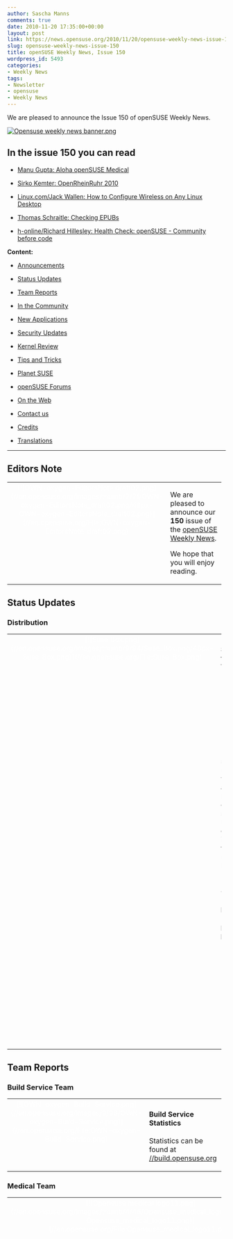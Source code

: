 ```yaml
---
author: Sascha Manns
comments: true
date: 2010-11-20 17:35:00+00:00
layout: post
link: https://news.opensuse.org/2010/11/20/opensuse-weekly-news-issue-150/
slug: opensuse-weekly-news-issue-150
title: openSUSE Weekly News, Issue 150
wordpress_id: 5493
categories:
- Weekly News
tags:
- Newsletter
- opensuse
- Weekly News
---
```


We are pleased to announce the Issue 150 of openSUSE Weekly News.
<!-- more -->








[![Opensuse weekly news banner.png](//en.opensuse.org/images/6/6d/Opensuse_weekly_news_banner.png)](//en.opensuse.org/File:Opensuse_weekly_news_banner.png)













## In the issue 150 you can read




  * [ Manu Gupta: Aloha openSUSE Medical](//news.opensuse.org/?p=5493#Manu_Gupta:_Aloha_openSUSE_Medical)


  * [ Sirko Kemter: OpenRheinRuhr 2010](//news.opensuse.org/?p=5493#Sirko_Kemter:_OpenRheinRuhr_2010)


  * [ Linux.com/Jack Wallen: How to Configure Wireless on Any Linux Desktop](//news.opensuse.org/?p=5493#Linux.com.2FJack_Wallen:_How_to_Configure_Wireless_on_Any_Linux_Desktop)


  * [ Thomas Schraitle: Checking EPUBs](//news.opensuse.org/?p=5493#Thomas_Schraitle:_Checking_EPUBs)


  * [ h-online/Richard Hillesley: Health Check: openSUSE - Community before code](//news.opensuse.org/?p=5493#h-online.2FRichard_Hillesley:_Health_Check:_openSUSE_-_Community_before_code)















**Content:**




  * [ Announcements](//news.opensuse.org/?p=5493#Announcements)


  * [ Status Updates](//news.opensuse.org/?p=5493#Status_Updates)


  * [ Team Reports](//news.opensuse.org/?p=5493#Team_Reports)


  * [ In the Community](//news.opensuse.org/?p=5493#In_the_Community)


  * [ New Applications](//news.opensuse.org/?p=5493#New.2FUpdated_Applications_.40_openSUSE)


  * [ Security Updates](//news.opensuse.org/?p=5493#Security_Updates)


  * [ Kernel Review](//news.opensuse.org/?p=5493#Kernel_Review)


  * [ Tips and Tricks](//news.opensuse.org/?p=5493#Tips_and_Tricks)


  * [ Planet SUSE](//news.opensuse.org/?p=5493#Planet_SUSE)


  * [ openSUSE Forums](//news.opensuse.org/?p=5493#openSUSE_Forums)


  * [ On the Web](//news.opensuse.org/?p=5493#On_the_Web)


  * [ Contact us](//en.opensuse.org/Archive:Weekly_news_150#Feedback_.2F_Communicate_.2F_Get_Involved)


  * [ Credits](//news.opensuse.org/?p=5493#Credits)


  * [ Translations](//news.opensuse.org/?p=5493#Translations)







  



  






  






  






  






  






  






  






  






  






  






  






  






  






  






  






  






  






  






  






  






* * *


  






## Editors Note








<table style="width: 98%;" class="zeroBorder" >
<tbody >
<tr >

<td style="color: rgb(255, 255, 255); text-align: center; vertical-align: top; width: 36px;" >[![OWN-oxygen-EditorsNote draft02.png](//en.opensuse.org/images/thumb/7/7f/OWN-oxygen-EditorsNote_draft02.png/48px-OWN-oxygen-EditorsNote_draft02.png)](//en.opensuse.org/File:OWN-oxygen-EditorsNote_draft02.png)
</td>

<td style="margin: 0pt 1em 0pt 0pt;" >


We are pleased to announce our **150** issue of the [openSUSE Weekly News](//en.opensuse.org/Portal:Weekly_news). 




We hope that you will enjoy reading. 



</td>
</tr>
</tbody>
</table>





  









## Status Updates







### Distribution





<table style="width: 98%;" class="zeroBorder" >
<tbody >
<tr >

<td style="color: rgb(255, 255, 255); text-align: center; vertical-align: top; width: 36px;" >[![Suse Box.png](//en.opensuse.org/images/thumb/9/94/Suse_Box.png/48px-Suse_Box.png)](//en.opensuse.org/File:Suse_Box.png)
</td>

<td style="margin: 0pt 1em 0pt 0pt;" >  




####  Schedules for the next Week




  * [Coolo's timeline says](//www.suse.de/%7Ecoolo/opensuse_11.4/): 

"openSUSE 11.4 Milestone 4 Release:  Milestone: snapshot release without agenda. We release it once we have several new key components in. Moved to friday as monday is a holiday. Thu, 25 Nov 2010 14:00:00 GMT" 


####  Bugzilla




**Important links:**




  * [Detailed Bugzilla Report](https://bugzilla.novell.com/report.cgi?x_axis_field=bug_severity&y_axis_field=product&z_axis_field=&query_format=report-table&short_desc_type=allwordssubstr&short_desc=&long_desc_type=fulltext&long_desc=&classification=openSUSE&bug_file_loc_type=allwordssubstr&bug_file_loc=&status_whiteboard_type=allwordssubstr&status_whiteboard=&keywords_type=anywords&keywords=&bug_status=UNCONFIRMED&bug_status=NEW&bug_status=ASSIGNED&bug_status=NEEDINFO&bug_status=REOPENED&emailassigned_to1=1&emailtype1=substring&email1=&emailassigned_to2=1&emailreporter2=1&emailqa_contact2=1&emailcc2=1&emailtype2=substring&email2=&bugidtype=include&bug_id=&votes=&chfieldfrom=&chfieldto=Now&chfieldvalue=&format=table&action=wrap&field0-0-0=noop&type0-0-0=noop&value0-0-0=)


  * [Submitting Bug Reports](//en.opensuse.org/openSUSE:Submitting_bug_reports)


  * [Bug Reporting FAQ](//en.opensuse.org/openSUSE:Bug_reporting_FAQ)


</td>
</tr>
</tbody>
</table>





  






## Team Reports




### Build Service Team





<table style="width: 98%;" class="zeroBorder" >
<tbody >
<tr >

<td style="color: rgb(255, 255, 255); text-align: center; vertical-align: top; width: 36px;" >[![OWN-oxygen-Build-Service.png](//en.opensuse.org/images/9/98/OWN-oxygen-Build-Service.png)](//en.opensuse.org/File:OWN-oxygen-Build-Service.png)
</td>

<td style="margin: 0pt 1em 0pt 0pt;" >


####  Build Service Statistics




Statistics can be found at [//build.opensuse.org](//build.opensuse.org/)



</td>
</tr>
</tbody>
</table>





  






### Medical Team





<table style="width: 98%;" class="zeroBorder" >
<tbody >
<tr >

<td style="color: rgb(255, 255, 255); text-align: center; vertical-align: top; width: 36px;" >[![Opensuse medical logo11.png](//en.opensuse.org/images/thumb/4/46/Opensuse_medical_logo11.png/48px-Opensuse_medical_logo11.png)](//en.opensuse.org/File:Opensuse_medical_logo11.png)
</td>

<td style="margin: 0pt 1em 0pt 0pt;" >


####  [Manu Gupta: Aloha openSUSE Medical](//feedproxy.google.com/%7Er/SUSEware/%7E3/FADKs6zYMwU/)




"A few minutes back Sascha Manns and his team released openSUSE Medical Version 0.0.6 and declared it stable. Kudos to them. This distribution is aimed at medical professionals and is packed with open source stuff targeted towards the medical community, for students, doctors and clinics. It includes FreeMedForms an ERP solution for clinical purposes. FreeDiams is a prescriber that can be used alone to prescribe and / or test drug interactions within a prescription. It can be linked to any application thanks to its command line parameters. FreeDiams can use several drugs databases. The GNUmed project builds free, liberated open source Electronic Medical Record software in multiple languages to assist and improve longitudinal care. So all in all, Sascha and his team provides a power pack for the Medical Community. (...)" 



</td>
</tr>
</tbody>
</table>





  






### openFATE Team





<table style="width: 98%;" class="zeroBorder" >
<tbody >
<tr >

<td style="color: rgb(255, 255, 255); text-align: center; vertical-align: top; width: 36px;" >[![Logo-fate.png](//en.opensuse.org/images/thumb/c/c2/Logo-fate.png/48px-Logo-fate.png)](//en.opensuse.org/File:Logo-fate.png)
</td>

<td style="margin: 0pt 1em 0pt 0pt;" >  




####  [#310826: Keep last package version on update](https://features.opensuse.org/310826)




"Zypper should implement an additional option "Keep last package Version" and a function "restore previous version"  

 If the user makes an update and the new package version makes problems he could simply reinstall the old version.  

 A good example is the current NVIDIA package which makes amarok crash ([//forums.opensuse.org/english/get-help-here/multimedia/449355-amarok-crashing.html](//forums.opensuse.org/english/get-help-here/multimedia/449355-amarok-crashing.html))  

 Also there should be an option to delete all backup packages when the user is shure everything works as expected." 




####  [#310830: Pinta project added](https://features.opensuse.org/310830)




"The mono-based graphics editor ought to be integrated with next OpenSUSE release:  

[//pinta-project.com/](//pinta-project.com/)  

 Ubuntu has dropped GIMP integration, which is not what I'm looking for." 




####  [#310831: Bépo keyboard layout - «first class citizen»](https://features.opensuse.org/310831)




"The usual qwerty keyboard layout (and similar layouts like qwertz, azerty...) are known for being suboptimal. Better layouts are available, like dvorak. These layouts are often tied to a language : dvorak is better for english, while french users will prefer bépo. (...)" 




####  [#310832: add write permission to users on the fstab options](https://features.opensuse.org/310832)




"It's more and more frequent to have a big partition shared by users for large data (video...).  

 Now one have to allow writing on these partitions with going root and making  

 chown :users <mount point>  

 chmod g+w <mount point>  

 It should be a good idea to add the option in the partitionner to make this. One more option "allow writing by users", for example." 




####  [#310835: Update Vim to 7.3](https://features.opensuse.org/310835)




"openSUSE 11.3 includes Vim 7.2 that is 2 years old.  

  

 On August 2010, Vim 7.3 has been released and includes a few new features (Lua support, Python 3 support, Blowfish encryption, persistent undo/redo). But first and foremost, Vim 7.3 includes all patches that were released since the last 7.2 release two years ago." 




####  [#310836: add an option in YaST to comment out an entry](https://features.opensuse.org/310836)




"I just notice that some Windows 7 entries in GRUB menu.lst as written by the openSUSE installer are very dangerous. On my HPE-311 desktop, I had 3 entries, for 3 windows partitions. The latter being the recovery partition, labelled "windows 3". (...)" 




####  [#310837: Enhance grub configuration for multiboot systems](https://features.opensuse.org/310837)




"When installing Windows (version 7 with me), then openSUSE 11.3, and no partition is marked "active", then hibernating (suspend to disk) in Windows 7 does not work anymore after installing linux.  

 When activating the "activate" checkbox in the Windows section of the grub configuration, it works.  

 Could you change the intial(?) grub configuration or display a hint (flashing, big, ...)? (...)" 




####  [#310844: Fix the "Where do we need to improve?" topic of the board meeting](https://features.opensuse.org/310844)




"The board meeting has a topic about where we do need to improve. This recieves too little attention from a too small group. We need to fix this." 




####  [#310845: Develop script to setup cacti with default settings](https://features.opensuse.org/310845)




"can a script be developed to install the cacti package using default values [1].  

 [1] [//en.opensuse.org/Cacti](//en.opensuse.org/Cacti) " 




####  Statistics




[Feature](https://features.opensuse.org/) statistics for [openSUSE 11.4](https://features.opensuse.org/statistic/product/22236)




[More information on openFATE](//en.opensuse.org/openSUSE:Openfate)



</td>
</tr>
</tbody>
</table>





  






### Testing Team





<table style="width: 98%;" class="zeroBorder" >
<tbody >
<tr >

<td style="color: rgb(255, 255, 255); text-align: center; vertical-align: top; width: 36px;" >[![Suse Box.png](//en.opensuse.org/images/thumb/9/94/Suse_Box.png/48px-Suse_Box.png)](//en.opensuse.org/File:Suse_Box.png)
</td>

<td style="margin: 0pt 1em 0pt 0pt;" >


####  [Larry Finger: Weekly News for November 19](//lists.opensuse.org/archive/opensuse-testing/2010-11/msg00014.html)




"A Testing Core Team IRC meeting to discuss 11.4 Milestone 3 was held November 15.  

  

 We first discussed the latest developments in automated testing of installation. If those system builds that will not install are detected early, then users will be spared the effort wasted in downloading a product that will not run. The goal is to minimize user frustration, and maximize user time spent in tests that cannot be done automatically. For example, the virtual machines used in the automatic testing have very limited hardware, thus a lot of drivers are not tested.  

  

 Team member Bernhard Wiedemann, who developed these testing procedures, has been granted access to a server at openSUSE for this purpose. For anyone interested in the details of how the tests function, please see [https://lwn.net/Articles/414413/](https://lwn.net/Articles/414413/). To see the squashing of bugs over time, see [//openqa.opensuse.org/cgi-bin/currentresults](//openqa.opensuse.org/cgi-bin/currentresults). The links in the left-hand columns show details of the testing. To see visually what Bernhard is testing, look at the movie.  

  

 The meeting also discussed the handling of Bugzilla reports. The plan is to automate the scanning of the list to find those bugs that affect the pending release so that none of bugs found in testing are allowed to persist in the released version. Further discussion of bug handling will be reported here." 



</td>
</tr>
</tbody>
</table>





  






### Translation Team





<table style="width: 98%;" class="zeroBorder" >
<tbody >
<tr >

<td style="color: rgb(255, 255, 255); text-align: center; vertical-align: top; width: 36px;" >[![Icon-localize.png](//en.opensuse.org/images/thumb/9/95/Icon-localize.png/48px-Icon-localize.png)](//en.opensuse.org/File:Icon-localize.png)
</td>

<td style="margin: 0pt 1em 0pt 0pt;" >  




####  [Thomas Schraitle: Status Hungarian openSUSE Documentation](//lizards.opensuse.org/2010/11/17/status-hu-opensuse-documentation/)




"As I wrote last time, I’ve migrated our documentation to a public SVN server on BerliOS. There you can get the English sources of the official openSUSE documentation and some business products too.  

  

 Apart from Russian, I’m very happy that the Hungarian translation of the openSUSE documentation is underway! Thanks to Kálmán Kéménczy, he will publish the Hungarian documentation soon. Currently, some translatation, proofreading, and polishing have to be done, so stay tuned (see [https://svn.berlios.de/svnroot/repos/opensuse-doc/trunk/documents/distribution/hu](https://svn.berlios.de/svnroot/repos/opensuse-doc/trunk/documents/distribution/hu).)  

 By the way, the Hungarian books from the 11.1 and 11.2 release can be downloaded in the Hungarian portal. (...)" 




####  Localization




  * Daily updated translation statistics are available on the [openSUSE Localization Portal](//i18n.opensuse.org/). 


  * [Trunk Top-List](//i18n.opensuse.org/stats/trunk/toplist.php) – [Localization Guide](//en.opensuse.org/openSUSE:Localization_guide)


</td>
</tr>
</tbody>
</table>





  









## In the Community 








<table style="width: 98%;" class="zeroBorder" >
<tbody >
<tr >

<td style="color: rgb(255, 255, 255); text-align: center; vertical-align: top; width: 36px;" >[![Icon-project.png](//en.opensuse.org/images/3/31/Icon-project.png)](//en.opensuse.org/File:Icon-project.png)
</td>

<td style="margin: 0pt 1em 0pt 0pt;" >  




####  [Nelson Marques: Yet another academical paper…](//nmarques.digitalwhores.net/2010/11/12/yet-another-academical-paper/)




Nelson Marques are working on an interesting project. In the first Part of the Project, he wants to define what the openSUSE Project is, and what the Community is. The second part is a study. Enjoy reading. 




####  [Sirko Kemter: OpenRheinRuhr 2010](//karl-tux-stadt.de/ktuxs/?p=2884)




"Time to write a small report about the last weekend, another event happend there. I was at OpenRheinRuhr in Oberhausen. It was the second edition of this event. Last year it was in Bottrop, some maybe remember the sexy openSUSE booth girls ;) So this year the organizers changed the location and it was deifinitly a good decision, there was definitly more visitors because of that. The location was a museum for the industry there once was, so the social event had a really geeky style between really big gearwheels and such stuff. The hall was this year really big and a lot of place for the projects.  

  

 For the booth I had one of the big HP touchscreens, they are always good for events. People like to play “Numpty Physics” and when there stay some people others become curious and stop at the booth. But we played not only on the booth, thanks Jan we showed WebYasT on his machine at home, of course we had some conversations about and showings of SUSE Studio. Not many people asked for the openSUSE Buildservice, but thats ok there, it was an more user oriented event. For me I made an test there, we had some days ago a little discussion on the marketing mailinglist to market more such things like OBS and I began to make a new poster serie for that, so I tested with an beamer some of the new posters on a side wall. I think I prepare an slideshow with the motifes, when I have all posters have done, so that all ambassadors can do the same. Its an action thing and that does always make people curious. (...)" 




####  [Michal Hrušecký: openSUSE Conference 2010](//michal.hrusecky.net/index.php/blog/show/openSUSE-Conference-2010-1.html)




"As you probably all know, few weeks ago was openSUSE Conference 2010. And it was great event and I'm glad I was able to attend it. Unfortunatelly I had some troubles with my blog, so I'm writing about it now. I had there a small "workshop" about KVM & libvirtd and about why you shouldn't be affraid of using them. Few slides that I came up with can be obtained here, but most of the time, it consisted from the discussion with people that attended it. But I want to write mainly about interesting things that I learned on conference. (...)" 




###  Welcome new Members (Corner for new acknowledged Members)




  * [Alexandre Moura (xnd)](https://users.opensuse.org/show/xnd): Works as Ambassador, active in Brazilian wiki and Build Service. 



###  Events & Meetings




Past: 




  * [**November 11, 2010: openSUSE KDE Team meeting**](//news.opensuse.org/2010/05/13/%ef%bb%bfopensuse-kde-team-meeting/)


  * [**November 13, 2010: OpenRheinRuhr\, Oberhausen Germany**](//news.opensuse.org/2010/04/19/openrheinruhr-oberhausen-germany/)


  * [**November 16, 2010: openSUSE Marketing Team Meeting**](//news.opensuse.org/2010/10/05/opensuse-marketing-team-meeting-8/)


  * [**November 17, 2010: openSUSE Board Meeting**](//news.opensuse.org/2010/03/24/opensuse-board-meeting/)


  * [**November 19, 2010: Meeting for the Greek openSUSE Community**](//news.opensuse.org/2010/11/18/meeting-for-the-greek-opensuse-community/)



Upcoming: 




  * [** November 24, 2010: German Wiki Team Meeting**](//news.opensuse.org/2010/05/30/german-wiki-team-meeting-2/)


  * [** November 25, 2010: openSUSE KDE Team meeting**](//news.opensuse.org/2010/05/13/%ef%bb%bfopensuse-kde-team-meeting/)


  * [** November 30, 2010: openSUSE Marketing Team Meeting**](//news.opensuse.org/2010/10/05/opensuse-marketing-team-meeting-8/)


  * You can find more informations on other events at: 


    * [openSUSE News/Events](//news.opensuse.org/category/events/) – [Local events](//en.opensuse.org/openSUSE:Ambassadors_events)



###  openSUSE for your ears




  * The openSUSE Weekly News are available as Livestream or Podcast in the German Language. You can hear it or download it on [//blog.radiotux.de/podcast](//blog.radiotux.de/podcast). 



###  From Ambassadors




####  [Greek openSUSE Ambassadors: Greek openSUSE community, Our first meeting](//opensuseambassadors.blogspot.com/2010/11/greek-opensuse-community-our-first.html)




"Yesterday the Greek openSUSE community had it's first meeting. The purpose of this meeting was all of those who are interesting on participate to decide the next steps of our community together.   

 Me(Warlordfff) and Stathis(Diamond_gr) had no experience on how to organize such a meeting so we made a lot of mistakes,had many difficulties and many things went wrong but finally we managed to make some decisions about certain points and we decided to have another meeting exclusively at IRC this time,sometime next weekend. (...)" 




###  openSUSE in $COUNTRY




"Details" 




###  Communication




  * [The Mailinglists](//lists.opensuse.org/)


  * [The openSUSE Forums](//forums.opensuse.org/)] 



###  Contributors




  * [The User Directory](//users.opensuse.org/)


</td>
</tr>
</tbody>
</table>





  









## New/Updated Applications @ openSUSE








<table style="width: 98%;" class="zeroBorder" >
<tbody >
<tr >

<td style="color: rgb(255, 255, 255); text-align: center; vertical-align: top; width: 36px;" >[![OWN-oxygen-New-Updated-Applications.png](//en.opensuse.org/images/1/10/OWN-oxygen-New-Updated-Applications.png)](//en.opensuse.org/File:OWN-oxygen-New-Updated-Applications.png)
</td>

<td style="margin: 0pt 1em 0pt 0pt;" >


####  [Packman: kmediafactory 0.8.0-3](//packman.links2linux.org/package/kmediafactory)




"KMediafactory is easy to use template based dvd authoring tool. You can quickly create DVD menus for home videos and TV recordings in three simple steps." 




####  [Packman: gxine 0.5.905-2](//packman.links2linux.org/package/gxine)




"This is a GTK+ based GUI for the libxine video player library. It provides gxine, a media player that can play all the audio/video formats that libxine supports. Currently, this includes MPEG1/2, some AVI and Quicktime files, some network streaming methods and disc based media (VCD, SVCD, DVD). (...)" 




####  [OBS: OBS openSUSE:11.3:Update/java-1_6_0-openjdk r2 commited](//hermes.opensuse.org/messages/5963417)




"Updated to icedtea6-1.9.1" 




####  [SUSE Geek: Clementine Music Player in openSUSE 11.3](//www.susegeek.com/media-player/clementine-music-player-in-opensuse-11-3/)




"Clementine is a free opensource Music player released under GPL v3 license. It is a port the Amarok music player taking advantage of Qt4 features focusing on a fast and easy-to-use interface for... (...)" 




####  [Holger Hetterich: SMB Traffic Analyzer 1.2 released](//holger123.wordpress.com/2010/11/16/smb-traffic-analyzer-1-2-released/)




"We just released SMB Traffic Analyzer version 1.2.  

  

 After the release of version 1.1 we got immediate feedback that the configuration file is not being read correctly. The port number to connect to the VFS module was overwritten when a client port number was given (bnc#652755), in case a configuration file was used with smbtad. (...)" 




####  [Sascha Manns: New Package for packager: whohas](//lizards.opensuse.org/2010/11/16/new-package-for-packager-whohas/)




"Sometimes a packager asked himself, who has already packaged this Software? Maybe the Packagingfiles can help me to fix a error? Or maybe an other packager has a written a patch that i can use for my situation?  

 Philipp L. Wesche knows this situation, and he wrote a program, that allows to view in other Distributions and Repositories, who has a specific Software packaged. The commandline tool “whohas” supports Arch, Debian, Fedora, Gentoo, Mandriva, openSUSE, Slackware, linuxpackages.net, Source Mage, Ubuntu, FreeBSD, NetBSD, OpenBSD, Fink, MacPorts and Cygwin. Philipp wrote this tool in Perl and was designed to help package maintainers find ebuilds, pkgbuilds and similar package definitions to learn from. (...)" 




  






  * You can find other interesting Packages at: 


  * [Packman](//packman.links2linux.de/rdf/packman_en.rdf) – [OBS](https://hermes.opensuse.org/feeds/66367.rdf)


</td>
</tr>
</tbody>
</table>





  









## Security Updates








<table style="width: 98%;" class="zeroBorder" >
<tbody >
<tr >

<td style="color: rgb(255, 255, 255); text-align: center; vertical-align: top; width: 36px;" >[![Logo-SecurityUpdates.png](//en.opensuse.org/images/6/68/Logo-SecurityUpdates.png)](//en.opensuse.org/File:Logo-SecurityUpdates.png)
</td>

<td style="margin: 0pt 1em 0pt 0pt;" >


To view the security announcements in full, or to receive them as soon as they're released, refer to the [openSUSE Security Announce](//lists.opensuse.org/opensuse-security-announce/) mailing list.  

  






####  [SUSE Security Announcement: Linux kernel (SUSE-SA:2010:057)](//lists.opensuse.org/opensuse-security-announce/2010-11/msg00004.html)




  * Package: kernel 


  * Announcement ID: SUSE-SA:2010:057 


  * Date: Thu, 11 Nov 2010 13:00:00 +0000 


  * Affected Products: SUSE Linux Enterprise High Availability 


  * Extension 11 SP1 


  * SUSE Linux Enterprise Desktop 11 SP1 


  * SUSE Linux Enterprise Server 11 SP1 


  * Vulnerability Type: local privilege escalation 



####  [SUSE Security Summary Report: SUSE-SR:2010:021](//lists.opensuse.org/opensuse-security-announce/2010-11/msg00005.html)




  * Announcement ID: SUSE-SR:2010:021 


  * Date: Tue, 16 Nov 2010 13:00:00 +0000 


  * Cross-References: CVE-2008-7247, CVE-2009-4030, CVE-2010-1626 


  * CVE-2010-1848, CVE-2010-1849, CVE-2010-2939 


  * CVE-2010-3611, CVE-2010-3681, CVE-2010-3683 


  * CVE-2010-4098, CVE-2010-4207, CVE-2010-4208 


  * CVE-2010-4209 



  





</td>
</tr>
</tbody>
</table>





  









## Kernel Review








<table style="width: 98%;" class="zeroBorder" >
<tbody >
<tr >

<td style="color: rgb(255, 255, 255); text-align: center; vertical-align: top; width: 36px;" >[![Tux.svg.png](//en.opensuse.org/images/thumb/b/bc/Tux.svg.png/48px-Tux.svg.png)](//en.opensuse.org/File:Tux.svg.png)
</td>

<td style="margin: 0pt 1em 0pt 0pt;" >  




####  [Phoronix/Michael Larabel: The ~200 Line Linux Kernel Patch That Does Wonders](//www.phoronix.com/scan.php?page=article&item=linux_2637_video&num=1)




"In recent weeks and months there has been quite a bit of work towards improving the responsiveness of the Linux desktop with some very significant milestones building up recently and new patches continuing to come. This work is greatly improving the experience of the Linux desktop when the computer is withstanding a great deal of CPU load and memory strain. Fortunately, the exciting improvements are far from over. There is a new patch that has not yet been merged but has undergone a few revisions over the past several weeks and it is quite small -- just over 200 lines of code -- but it does wonders for the Linux desktop. (...)" 



</td>
</tr>
</tbody>
</table>





  









## Tips and Tricks








<table style="width: 98%;" class="zeroBorder" >
<tbody >
<tr >

<td style="color: rgb(255, 255, 255); text-align: center; vertical-align: top; width: 36px;" >[![OWN-oxygen-Tips-and-Tricks.png](//en.opensuse.org/images/9/98/OWN-oxygen-Tips-and-Tricks.png)](//en.opensuse.org/File:OWN-oxygen-Tips-and-Tricks.png)
</td>

<td style="margin: 0pt 1em 0pt 0pt;" >  




###  For Desktop Users




####  [MakeUseOf/Tim Brookes: What EXIF Photo Data Is, How To Find It & How To Understand It](//www.makeuseof.com/tag/exif-photo-data-find-understand/)




"Since cameras went digital we’ve had a few more perks to enjoy alongside our usual photography habits. No longer do we need to pause and think “shall I take that shot?” with expensive film and processing costs giving way to re-usable memory cards.  

  

 Pretty much every digital camera available today (give or take the dodgy cheap Chinese ones found on eBay) records EXIF data within each image you take. This data is then useful for improving your photography plus can be quite interesting especially if you’re a bit of a geek. (...)" 




####  [Linux.com/Jack Wallen: How to Configure Wireless on Any Linux Desktop](//www.linux.com/learn/tutorials/374514-control-wireless-on-the-linux-desktop-with-these-tools)




"If you are a mobile Linux user one of the first things you need to do is to connect that mobile device to a wireless access point. By default, the standard Wi-Fi tools for the Linux desktops are straight-forward and reliable. That of course presumes you are using the standard desktops (GNOME or KDE). But what happens when you opt for a different desktop such as E17 or Fluxbox? Or what if the "default" standards aren't flexible enough or feature-rich enough for your needs. In those instances you need to take a look at a different toolset for connecting you to a wireless access point. (...)" 




  






###  For Commandline/Script Newbies




####  [BashShell.net: How To Search Using The Awk Utility](//bashshell.net/utilities/searches-with-awk/)




"You can do searches with awk by enclosing the search within forward slashes. Note awk is case sensitive. (...)" 




  






###  For Developers and Programmers




####  [Linux User & Developer/Kunal Deo: Open source programming for beginners](//www.linuxuser.co.uk/features/open-source-programming-for-beginners/)




"Sometimes even experienced developers can be a bit overwhelmed by Linux’s extensive development capabilities. Sit back and soak up these tips to become a smarter and more productive Linux developer overnight… (...)" 




####  [Duncan Mac-Vicar: Realtime syntax checking with emacs](//duncan.mac-vicar.com/blog/archives/804)




"One of the nice features of fat IDEs is that you get real time syntax checking. Some languages make it easy, some not.  

  

 For example Eclipse has access to the compiler as a service inside the IDE, and it checks the code as you type, even suggesting fixes.  

  

 I started to research what could be done on the emacs side to get a better experience, as when I am coding, I am usually thinking at the same time I write, and this means I make more syntax errors than the average guy. (...)" 




  






###  For System Administrators




####  [ServerWatch/Joe Brockmeier: Check Apache Server Status From a Web Page](//www.serverwatch.com/tutorials/article.php/3913196/Check-Apache-Server-Status-From-a-Web-Page.htm)




"Sometimes you want to see how your server is doing without SSH'ing into the system. One way to do this is to set up a Web page that shows Apache status. Sound difficult? Not really, it's a default module for Apache and easy to enable. (...)" 




####  [HowtoForge/Falko Timme: How To Configure PureFTPd To Accept TLS Sessions On OpenSUSE 11.3](//www.howtoforge.com/how-to-configure-pureftpd-to-accept-tls-sessions-on-opensuse-11.3)




"FTP is a very insecure protocol because all passwords and all data are transferred in clear text. By using TLS, the whole communication can be encrypted, thus making FTP much more secure. This article explains how to configure PureFTPd to accept TLS sessions on an OpenSUSE 11.3 server. (...)" 




####  [LinuxPlanet/Paul Ferrill: Linux Protects Your Servers with Scapy (part 1)](//www.linuxplanet.com/linuxplanet/tutorials/7227/1/)




"Guarding your private network from the perils of the Internet is no easy task. The basics are pretty much the same from a defensive standpoint no matter how you slice it. Firewalls of one type or another protect an internal network by using two separate Ethernet connections with a software proxy filtering the traffic between the two ports. Linux serves as a great platform for this role with tools like netfilter/iptables. (...)" 




####  [Bruno Friedmann: Make vmware 7.1.2 running with opensuse 11.4 (kernel 2.6.36)](//lizards.opensuse.org/2010/11/15/make-vmware-7-1-2-running-with-11-4-kernel-2-6-26/)




"So there’s a solution to make the kernel modules building under openSUSE factory (11.4) and the kernel 2.6.36 (...)" 



</td>
</tr>
</tbody>
</table>





  









## Planet SUSE








<table style="width: 98%;" class="zeroBorder" >
<tbody >
<tr >

<td style="color: rgb(255, 255, 255); text-align: center; vertical-align: top; width: 36px;" >[![Logo-PlanetSUSE.png](//en.opensuse.org/images/thumb/f/fe/Logo-PlanetSUSE.png/48px-Logo-PlanetSUSE.png)](//en.opensuse.org/File:Logo-PlanetSUSE.png)
</td>

<td style="margin: 0pt 1em 0pt 0pt;" >  




####  [Nelson Marques: Oxygen: .spec mime type?](//nmarques.digitalwhores.net/2010/11/13/oxygen-spec-mime-type/)




"I have to say… Nuno Pinheiro keeps surprising people all the time… This time, with a cool .spec mime type: (...)" 




####  [Sebastian Kügler: we are out of househacking](//vizzzion.org/blog/2010/11/we-are-out-of-househacking-kde-e-v-board-meeting-in-nijmegen/)




"I’ve just returned from our local microbrewery, Brouwerij de Hemel in Nijmegen, the Netherlands, the place where I live after a nice dinner with my fellow KDE e.V. Board Member members. Friday and Saturday we had planned to hold a two+ day board meeting here in Nijmegen. Kim and me have moved into our new house in Nijmegen two weeks ago and we’re now mostly settled, meaning all critical parts of infrastructure work and are in place, and we can pick up our lives again, after two months of updating, maintaining and facelifting it from the inside. We’re now fully settled. We’ve moved inside Nijmegen from a rather nice flat into a larger house. We got the keys to the new house two months ago, and have spent this year’s september and october on painting, wallpapering, insulating and other facelift and maintainance work. Luckily, many of our friends and families came by to help us here and there. (...)" 




####  [Thomas Schraitle: Checking EPUBs](//lizards.opensuse.org/2010/10/03/checking-epubs/)




"EPUBs are getting more and more important thesedays. If you believe the essays from well-informed magazines, they will develop into a standard for book and text consumption as MP3 did for audio.  

  

 Today, lots of e-book readers are available and more will be ready in the future. Apart from the problem, if an e-book reader supports EPUB, the EPUB file itself has to adhere to certain specifications. This is the task for epubcheck, a commandline utility which validates an EPUB file. (...)" 




####  [Michal Hrušecký: openSUSE Paste: Never expire](//michal.hrusecky.net/index.php/blog/show/openSUSE-Paste:-Never-expire%3F-1.html)




"This is just a small update regarding openSUSE Paste. Some time ago Gertjan Lettink from openSUSE Forums team asked me, whether it would be possible to add possibility to keep pastes forever on openSUSE Paste. I wasn't really fan of that saying that 3 years is almost forever... But I asked Jaromír Ìervenka who is providing hosting for this service and he said that he don't mind. So I promissed that I will look at it later (as I was quite overloaded with other things at that time)... And quite some time later I received another e-mail asking about the progress. And it's done now. So from now on, you can use openSUSE Paste to store pastes forever. I also set one week as a default expiration time on the web. I'm sorry that it took so long, I admit, that I almost forgot about that. But what you can learn from this story is not to be afraid to remind people about things that you are waiting for ;-)" 




####  [Kohei Yoshida: Working with a branch using git-new-workdir](//kohei.us/2010/11/16/working-with-a-branch-using-git-new-workdir/)




"Git package contains a script named git-new-workdir, which allows you to work in a branch in a separate directory on the file system. This differs from cloning a repository in that git-new-workdir doesn’t duplicate the git history from the original repository and shares it instead, and that when you commit something to the branch that commit goes directly into the history of the original repository without explicitly pushing to the original repository. On top of that, creating a new branch work directory happens very much instantly. It’s fast, and it’s efficient. It’s an absolute time saver for those of us who work on many branches at any given moment without bloating the disk space. (...)" 




####  [Manu Gupta: First OSC and now Latinoware](//feedproxy.google.com/%7Er/SUSEware/%7E3/7TcOvkci5To/)




"Looks like openSUSE is making a lot of presence all over the world and I kinda envy a few guys who just get to meet the wonderful days, meeting wonderful people and are having awesome fun over there. So I hope if I have enough money, then next year perhaps I can attend one of these events.  

  

 However, kudos to all those guys who are making it a big success. OSC no doubt as everyone knows was a huge success and the team at Brazil says people are just loving openSUSE. One of my very good friend Carlos and one of the major ambassadors in Brazil said we are one of the most popular distros in Brazil and people are loving it. Hats OFF Team Brazil!!  

  

 Hopefully we meet next year in person guys" 



</td>
</tr>
</tbody>
</table>





  









## openSUSE Forums








<table style="width: 98%;" class="zeroBorder" >
<tbody >
<tr >

<td style="color: rgb(255, 255, 255); text-align: center; vertical-align: top; width: 36px;" >[![OWN-oxygen-openSUSE-Forums.png](//en.opensuse.org/images/e/ed/OWN-oxygen-openSUSE-Forums.png)](//en.opensuse.org/File:OWN-oxygen-openSUSE-Forums.png)
</td>

<td style="margin: 0pt 1em 0pt 0pt;" >


####  [Blank screen at boot ....](//forums.opensuse.org/english/get-help-here/install-boot-login/449792-blank-screen-boot.html)




"Here's a thread where a happy user suddenly meets trouble. Nice read to see how the problem gets analyzed first, then we see various approaches to solve the matter. " 




####  [Alt+F2 command to open "close session+change user" dialog?](//forums.opensuse.org/english/get-help-here/install-boot-login/449754-alt-f2-command-open-close-session-change-user-dialog.html)




"This user is looking for a way to logout and switch to another user, taking a shortcut. The replies give some very interesting and useful information on how to get this working both on Gnome and KDE" 




####  [LibreOffice ?](//forums.opensuse.org/english/get-help-here/applications/447211-libre-office-4.html)




"Most of you may have read about the forking of OpenOffice.org into the Document Foundation and LibreOffice. Quite some users seem to be interested in running LibreOffice. This thread shows the entrance of LibreOffice for openSUSE, first way to install, and how things went from there on. " 




####  [Online Update does not connect to the internet](//forums.opensuse.org/english/get-help-here/network-internet/449513-online-update-does-not-connect-internet-4.html)




"A nice example of a thread where the solution is found by the OP, though already suggested before by several others. Sometimes it's hard to get clear what's expected, what's meant with "read carefully". There's a happy ending too." 



</td>
</tr>
</tbody>
</table>





  









## On the Web








<table style="width: 98%;" class="zeroBorder" >
<tbody >
<tr >

<td style="color: rgb(255, 255, 255); text-align: center; vertical-align: top; width: 36px;" >[![OWN-oxygen-On-the-Web.png](//en.opensuse.org/images/d/d6/OWN-oxygen-On-the-Web.png)](//en.opensuse.org/File:OWN-oxygen-On-the-Web.png)
</td>

<td style="margin: 0pt 1em 0pt 0pt;" >  




###  Announcements




####  [Baracus Project Delivers the Next Generation of System Boot and Build Management](//www.novell.com/news/press/baracus-project-delivers-the-next-generation-of-system-boot-and-build-management/)




"Novell today announced the release of and support for the [Baracus project](//baracus-project.org/Site/Baracus.html), an open source platform focused on delivering a feature rich, easy to use, highly customizable boot and build management solution. (...)" 




####  [Announcing a new utility: 'trace'](//lwn.net/Articles/415728/)




"We are pleased to announce a new tracing tool called 'trace'.  

  

 This tool follows up on Linus's (not so) recent observations that Linux tracing is still not really offering good tracing tools to ordinary users. There's no easy to use workflow and the tools that exist are not expressive enough to solve everyday problem. (...)" 




####  [Linux.com/Amanda McPherson: New Btrfs Free Tutorial and Request for End User Feedback on Btrfs ](//www.linux.com/news/featured-blogs/167-amanda-mcpherson/381385-new-btrfs-free-tutorial-and-request-for-end-user-fe)




"Those who follow Linux have certainly heard of Btrfs, a relatively new high performance file system that has a lot of people excited about its potential. Two months ago during LinuxCon Japan, we were pleased to sit down with lead developer Chris Mason from Oracle to record a short webinar that focuses on demonstrating RAID5 and RAID6 as well as recently completed features in Btrfs. This tutorial would be valuable to anyone interested in the technical details of the filesystem. Please enjoy this free [Btrfs Linux tutorial](//training.linuxfoundation.org/lp/sign-up-for-the-free-linux-training-webinar-introduction-to-btrfs) and let us know your feedback. Also, please enjoy the other free [Linux training tutorials](//training.linuxfoundation.org/lp/sign-up-for-the-free-linux-training-webinar-series) available as part of our [Linux training](//training.linuxfoundation.org/) program. (...)" 




  






###  Call for participation




####  [InfoWorld: The 2010 InfoWorld Geek IQ Test](//infoworld.com/d/adventures-in-it/the-2010-infoworld-geek-iq-test-597)




"And we're back again for our annual tribute to the members of the Geek Tribe. Retape your glasses, take a big suck on that bucket of Red Bull next to your desk, and dig into the 20 questions below. Answer enough correctly, and we'll agree you've got your geek on. Answer too many wrong, and we may have to buy you some pom-poms. (...)" 




  






###  Reports




####  [h-online/Richard Hillesley: Health Check: openSUSE - Community before code](//www.h-online.com/open/features/Health-Check-openSUSE-Community-before-code-1136011.html)




""One important thing about community is to have shared ideas. Communities aren't glued together by boundaries," explains Thomas Thym, an academic and KDE developer. "They are open. They are glued together by ideas, by visions, by values they have in common."   

  

 So in between the technical sessions, the sharing of code hacks and the general hubbub at the recent openSUSE Conference in Nuremberg, the talk was of strategy and a common vision, which is important, Thym says, "because it gives the community one direction it can orient around, and this was missing in the past." (...)" 




####  [Peter Penz: Dolphin Improvements for KDE SC 4.6](//ppenz.blogspot.com/2010/11/dolphin-improvements-for-kde-sc-46.html)




"As usual after the KDE feature freeze, I'd like to give an overview which improvements have been done in Dolphin for the next KDE SC. (...)" 




####  [Qt Labs/Thiago Macieira: MeeGo Conference 2010 wrap-up](//labs.qt.nokia.com/2010/11/19/meego-conference-2010-wrap-up/)




"I’m now back home after a very successful MeeGo Conference 2010. Thankfully for me, the flight was short and it arrived ahead of time, even with a 10-minute delay on departure. The winds have been favourable to us (though the Harmattan wind doesn’t help airplanes — not yet anyway).  

  

 Upon arriving, I was reminded immediately why the conference shouldn’t be in Oslo in November, like someone suggested some time ago in the MeeGo Wiki: it’s cold here and snowing. Compared to Oslo, Dublin’s weather was comforting and warm. Add to that the welcoming social events that were organised for us and you see why it was a good reason to go — visiting the Guiness Storehouse and watching live Norway 2 x 1 Ireland was a nice touch! I even made a cameo appearence in Norway’s largest newspaper, in a weird fish-eye lens photo. (...)" 




  

  






###  Reviews and Essays




####  [PCWorld/Katherine Noyes: How to Choose a Linux Laptop](//www.pcworld.com/article/211113/how_to_buy_a_linux_laptop.html)




"Want to run Linux on a laptop, but not sure which hardware is best? This guide will help you zero in on the machine that’s right for you and the distribution you select. (...)" 



</td>
</tr>
</tbody>
</table>





  









## Feedback / Communicate / Get Involved








<table style="width: 98%;" class="zeroBorder" >
<tbody >
<tr >

<td style="color: rgb(255, 255, 255); text-align: center; vertical-align: top; width: 36px;" >[![OWN-oxygen-FCG.png](//en.opensuse.org/images/a/ae/OWN-oxygen-FCG.png)](//en.opensuse.org/openSUSE:Weekly_news_team)
</td>

<td style="margin: 0pt 1em 0pt 0pt;" >Do you have comments on any of the things mentioned in this article? Then head right over to the [comment section](//news.opensuse.org/?p=5493) and let us know!  

Or if you would like to be part of the [openSUSE:Weekly news team](//en.opensuse.org/openSUSE:Weekly_news_team) then check out our team page and join!  

Or Communicate with or get help from the wider openSUSE community -- via IRC, forums, or mailing lists -- see [Communicate](//en.opensuse.org/openSUSE:Communication_channels). 


  

[![Rss 32.png](//en.opensuse.org/images/thumb/6/6d/Rss_32.png/24px-Rss_32.png)](//en.opensuse.org/File:Rss_32.png) You can subscribe to the openSUSE Weekly News RSS feed at [//news.opensuse.org/category/weekly-news/feed/](//news.opensuse.org/category/weekly-news/feed/)



</td>
</tr>
</tbody>
</table>





  









## Credits








<table style="width: 98%;" class="zeroBorder" >
<tbody >
<tr >

<td style="color: rgb(255, 255, 255); text-align: center; vertical-align: top; width: 36px;" >[![OWN-oxygen-Credits.png](//en.opensuse.org/images/1/17/OWN-oxygen-Credits.png)](//en.opensuse.org/File:OWN-oxygen-Credits.png)
</td>

<td style="margin: 0pt 1em 0pt 0pt;" >


  * [saigkill](//en.opensuse.org/User:Saigkill) [Talk](//en.opensuse.org/User_talk:Saigkill) - [Contributions](//en.opensuse.org/Special:Contributions/saigkill) Sascha Manns (Editor in Chief) 


  * [STS301](//en.opensuse.org/index.php?title=User:STS301&action=edit&redlink=1) [Talk](//en.opensuse.org/index.php?title=User_talk:STS301&action=edit&redlink=1) - [Contributions](//en.opensuse.org/Special:Contributions/STS301) Sebastian Schöbinger (Tips/Tricks) 


  * [HeliosReds](//en.opensuse.org/User:HeliosReds) [Talk](//en.opensuse.org/index.php?title=User_talk:HeliosReds&action=edit&redlink=1) - [Contributions](//en.opensuse.org/Special:Contributions/HeliosReds) Satoru Matsumoto (Editorial Office) 


  * [Caf4926](//en.opensuse.org/User:Caf4926) [Talk](//en.opensuse.org/index.php?title=User_talk:Caf4926&action=edit&redlink=1) - [Contributions](//en.opensuse.org/Special:Contributions/Caf4926) Carl Fletcher (Main-Newsletter, Forums Sec.) 


  * [Knurpht](//en.opensuse.org/User:Knurpht) [Talk](//en.opensuse.org/index.php?title=User_talk:Knurpht&action=edit&redlink=1) - [Contributions](//en.opensuse.org/Special:Contributions/Knurpht) Gertjan Lettink (Forums) 


  * [Okuro](//en.opensuse.org/User:Okuro) [Talk](//en.opensuse.org/index.php?title=User_talk:Okuro&action=edit&redlink=1) - [Contributions](//en.opensuse.org/Special:Contributions/Okuro) Thomas Hofstätter (Events & Meetings) 


  * add translators 


</td>
</tr>
</tbody>
</table>





  









## Translations





<table style="width: 98%;" class="zeroBorder" >
<tbody >
<tr >

<td style="color: rgb(255, 255, 255); text-align: center; vertical-align: top; width: 36px;" >[![OWN-Icon-locale.png](//en.opensuse.org/images/thumb/b/b5/OWN-Icon-locale.png/48px-OWN-Icon-locale.png)](//en.opensuse.org/File:OWN-Icon-locale.png)
</td>

<td style="margin: 0pt 1em 0pt 0pt;" >  




openSUSE Weekly News is translated into many languages.Issue #150 of the openSUSE Weekly News is available in: 




  * [English](//en.opensuse.org/Archive:Weekly_news_150)



Delayed / to be translated: 




  * [Magyar](//hu.opensuse.org/OpenSUSE_Heti_H%C3%ADrmond%C3%B3/150)


  * [Español](//es.opensuse.org/OpenSUSE_Noticias_Semanales/150)


  * [繁體中文](//zh_tw.opensuse.org/OpenSUSE_Weekly_News/150)


  * [日本語](//ja.opensuse.org/OpenSUSE_Weekly_News/150)


  * [Русский](//ru.opensuse.org/%D0%95%D0%B6%D0%B5%D0%BD%D0%B5%D0%B4%D0%B5%D0%BB%D1%8C%D0%BD%D1%8B%D0%B5_%D0%BD%D0%BE%D0%B2%D0%BE%D1%81%D1%82%D0%B8_openSUSE/150)


  * [Indonesia](//en.opensuse.org/OpenSUSE_Weekly_News/150/indonesian)


  * [简体中文](//en.opensuse.org/OpenSUSE_Weekly_News/150/chinese)


  * [Deutsch](//de.opensuse.org/OpenSUSE-Wochenschau/150)


  * [Français](//fr.opensuse.org/Lettre_d%27information_openSUSE/150)


  * [Polski](//pl.opensuse.org/Tygodnik_openSUSE/150)


  * [Português](//pt.opensuse.org/Not%C3%ADcias_da_semana_no_openSUSE/150)


  * [Italiano](//it.opensuse.org/OpenSUSE_Newsletter_Settimanale/150)


  * [Svenska](//en.opensuse.org/OpenSUSE_Weekly_News/150/swedish)


  * [Ìesky](//cs.opensuse.org/OpenSUSE_t%C3%BDden%C3%ADk/150)


</td>
</tr>
</tbody>
</table>
  

